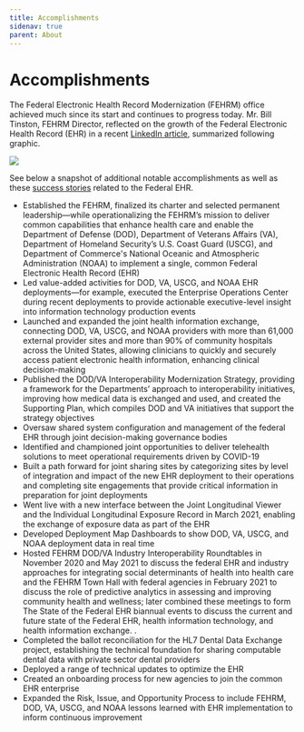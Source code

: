 ```yaml
---
title: Accomplishments
sidenav: true
parent: About
---
```

# Accomplishments

The Federal Electronic Health Record Modernization (FEHRM) office achieved much since its start and continues to progress today. Mr. Bill Tinston, FEHRM Director, reflected on the growth of the Federal Electronic Health Record (EHR) in a recent [LinkedIn article](https://www.linkedin.com/pulse/reflecting-our-growth-fehrm-m1doe/?trackingId=C1nSMJc91ydCV94naY41BQ%3D%3D), summarized following graphic. 

![](../images/growth-by-the-numbers_010724.png)




See below a snapshot of additional notable accomplishments as well as these [success stories](/success-stories) related to the Federal EHR.

- Established the FEHRM, finalized its charter and selected permanent leadership—while operationalizing the FEHRM’s mission to deliver common capabilities that enhance health care and enable the Department of Defense (DOD), Department of Veterans Affairs (VA), Department of Homeland Security’s U.S. Coast Guard (USCG), and Department of Commerce's National Oceanic and Atmospheric Administration (NOAA) to implement a single, common Federal Electronic Health Record (EHR)
- Led value-added activities for DOD, VA, USCG, and NOAA EHR deployments—for example, executed the Enterprise Operations Center during recent deployments to provide actionable executive-level insight into information technology production events
- Launched and expanded the joint health information exchange, connecting DOD, VA, USCG, and NOAA providers with more than 61,000 external provider sites and more than 90% of community hospitals across the United States, allowing clinicians to quickly and securely access patient electronic health information, enhancing clinical decision-making
- Published the DOD/VA Interoperability Modernization Strategy, providing a framework for the Departments’ approach to interoperability initiatives, improving how medical data is exchanged and used, and created the Supporting Plan, which compiles DOD and VA initiatives that support the strategy objectives
- Oversaw shared system configuration and management of the federal EHR through joint decision-making governance bodies
- Identified and championed joint opportunities to deliver telehealth solutions to meet operational requirements driven by COVID-19
- Built a path forward for joint sharing sites by categorizing sites by level of integration and impact of the new EHR deployment to their operations and completing site engagements that provide critical information in preparation for joint deployments
- Went live with a new interface between the Joint Longitudinal Viewer and the Individual Longitudinal Exposure Record in March 2021, enabling the exchange of exposure data as part of the EHR
- Developed Deployment Map Dashboards to show DOD, VA, USCG, and NOAA deployment data in real time
- Hosted FEHRM DOD/VA Industry Interoperability Roundtables in November 2020 and May 2021 to discuss the federal EHR and industry approaches for integrating social determinants of health into health care and the FEHRM Town Hall with federal agencies in February 2021 to discuss the role of predictive analytics in assessing and improving community health and wellness; later combined these meetings to form The State of the Federal EHR biannual events to discuss the current and future state of the Federal EHR, health information technology, and health information exchange.   .
- Completed the ballot reconciliation for the HL7 Dental Data Exchange project, establishing the technical foundation for sharing computable dental data with private sector dental providers
- Deployed a range of technical updates to optimize the EHR  
- Created an onboarding process for new agencies to join the common EHR enterprise
- Expanded the Risk, Issue, and Opportunity Process to include FEHRM, DOD, VA, USCG, and NOAA lessons learned with EHR implementation to inform continuous improvement





